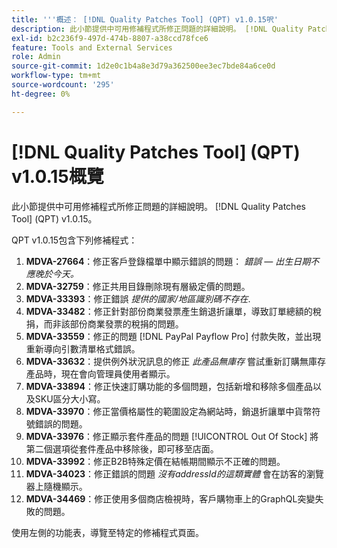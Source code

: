 ```yaml
---
title: '''概述： [!DNL Quality Patches Tool] (QPT) v1.0.15呎'
description: 此小節提供中可用修補程式所修正問題的詳細說明。 [!DNL Quality Patches Tool] (QPT) v1.0.15。
exl-id: b2c236f9-497d-474b-8807-a38ccd78fce6
feature: Tools and External Services
role: Admin
source-git-commit: 1d2e0c1b4a8e3d79a362500ee3ec7bde84a6ce0d
workflow-type: tm+mt
source-wordcount: '295'
ht-degree: 0%

---
```


# [!DNL Quality Patches Tool] (QPT) v1.0.15概覽

此小節提供中可用修補程式所修正問題的詳細說明。 [!DNL Quality Patches Tool] (QPT) v1.0.15。

QPT v1.0.15包含下列修補程式：

1. **MDVA-27664**：修正客戶登錄檔單中顯示錯誤的問題： *錯誤 — 出生日期不應晚於今天。*
1. **MDVA-32759**：修正共用目錄刪除現有層級定價的問題。
1. **MDVA-33393**：修正錯誤 *提供的國家/地區識別碼不存在*.
1. **MDVA-33482**：修正針對部份商業發票產生銷退折讓單，導致訂單總額的稅捐，而非該部份商業發票的稅捐的問題。
1. **MDVA-33559**：修正的問題 [!DNL PayPal Payflow Pro] 付款失敗，並出現重新導向引數清單格式錯誤。
1. **MDVA-33632**：提供例外狀況訊息的修正 *此產品無庫存* 嘗試重新訂購無庫存產品時，現在會向管理員使用者顯示。
1. **MDVA-33894**：修正快速訂購功能的多個問題，包括新增和移除多個產品以及SKU區分大小寫。
1. **MDVA-33970**：修正當價格屬性的範圍設定為網站時，銷退折讓單中貨幣符號錯誤的問題。
1. **MDVA-33976**：修正顯示套件產品的問題 [!UICONTROL Out Of Stock] 將第二個選項從套件產品中移除後，即可移至店面。
1. **MDVA-33992**：修正B2B特殊定價在結帳期間顯示不正確的問題。
1. **MDVA-34023**：修正錯誤的問題 *沒有addressId的這類實體* 會在訪客的瀏覽器上隨機顯示。
1. **MDVA-34469**：修正使用多個商店檢視時，客戶購物車上的GraphQL突變失敗的問題。

使用左側的功能表，導覽至特定的修補程式頁面。
